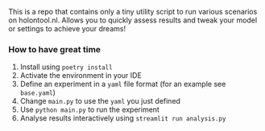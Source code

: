 This is a repo that contains only a tiny utility script to run various scenarios on holontool.nl. Allows you to quickly assess results and tweak your model or settings to achieve your dreams!

### How to have great time
1. Install using `poetry install`
2. Activate the environment in your IDE
3. Define an experiment in a `yaml` file format (for an example see `base.yaml`)
4. Change `main.py` to use the `yaml` you just defined
5. Use `python main.py` to run the experiment
6. Analyse results interactively using `streamlit run analysis.py`
